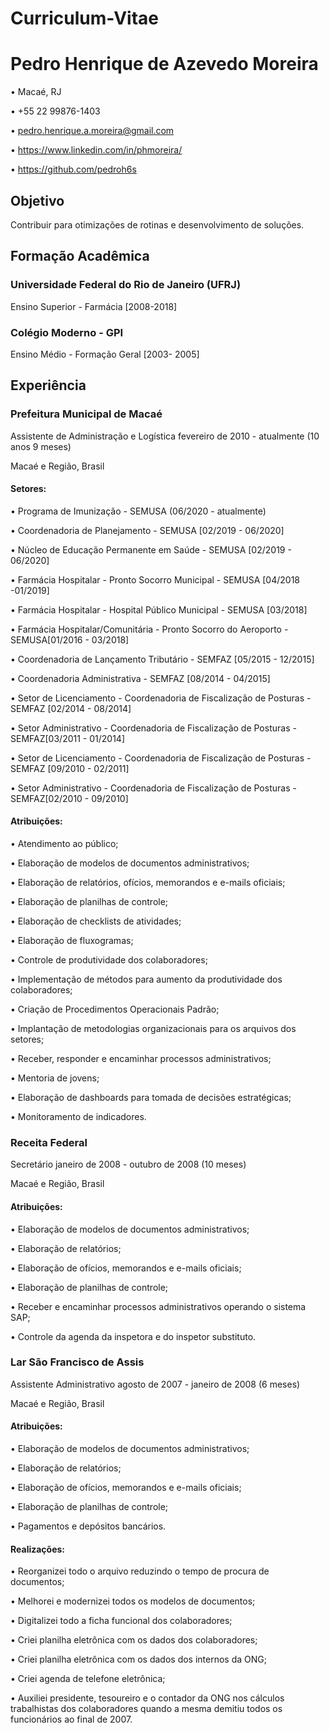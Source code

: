 # Curriculum-Vitae

# Pedro Henrique de Azevedo Moreira

• Macaé, RJ

• +55 22 99876-1403

• pedro.henrique.a.moreira@gmail.com

• https://www.linkedin.com/in/phmoreira/

• https://github.com/pedroh6s

## Objetivo

Contribuir para otimizações de rotinas e desenvolvimento de soluções.

## Formação Acadêmica

### Universidade Federal do Rio de Janeiro (UFRJ)

Ensino Superior - Farmácia [2008-2018] 

### Colégio Moderno - GPI 

Ensino Médio - Formação Geral [2003- 2005] 

## Experiência

### Prefeitura Municipal de Macaé
Assistente de Administração e Logística fevereiro de 2010 - atualmente (10 anos 9 meses)

Macaé e Região, Brasil

#### Setores:

• Programa de Imunização - SEMUSA (06/2020 - atualmente)

• Coordenadoria de Planejamento - SEMUSA [02/2019 - 06/2020]

• Núcleo de Educação Permanente em Saúde - SEMUSA [02/2019 - 06/2020]

• Farmácia Hospitalar - Pronto Socorro Municipal - SEMUSA [04/2018 -01/2019]

• Farmácia Hospitalar - Hospital Público Municipal - SEMUSA [03/2018]

• Farmácia Hospitalar/Comunitária - Pronto Socorro do Aeroporto - SEMUSA[01/2016 - 03/2018]

• Coordenadoria de Lançamento Tributário - SEMFAZ [05/2015 - 12/2015]

• Coordenadoria Administrativa - SEMFAZ [08/2014 - 04/2015]

• Setor de Licenciamento - Coordenadoria de Fiscalização de Posturas -SEMFAZ [02/2014 - 08/2014]

• Setor Administrativo - Coordenadoria de Fiscalização de Posturas - SEMFAZ[03/2011 - 01/2014]

• Setor de Licenciamento - Coordenadoria de Fiscalização de Posturas -SEMFAZ [09/2010 - 02/2011]

• Setor Administrativo - Coordenadoria de Fiscalização de Posturas - SEMFAZ[02/2010 - 09/2010]

#### Atribuições:

• Atendimento ao público;

• Elaboração de modelos de documentos administrativos;

• Elaboração de relatórios, ofícios, memorandos e e-mails oficiais;

• Elaboração de planilhas de controle;

• Elaboração de checklists de atividades;

• Elaboração de fluxogramas;

• Controle de produtividade dos colaboradores;

• Implementação de métodos para aumento da produtividade dos colaboradores;

• Criação de Procedimentos Operacionais Padrão;

• Implantação de metodologias organizacionais para os arquivos dos setores;

• Receber, responder e encaminhar processos administrativos;

• Mentoria de jovens;

• Elaboração de dashboards para tomada de decisões estratégicas;

• Monitoramento de indicadores.

### Receita Federal
Secretário
janeiro de 2008 - outubro de 2008 (10 meses)

Macaé e Região, Brasil

#### Atribuições:

• Elaboração de modelos de documentos administrativos;

• Elaboração de relatórios;

• Elaboração de ofícios, memorandos e e-mails oficiais;

• Elaboração de planilhas de controle;

• Receber e encaminhar processos administrativos operando o sistema SAP;

• Controle da agenda da inspetora e do inspetor substituto.

### Lar São Francisco de Assis
Assistente Administrativo
agosto de 2007 - janeiro de 2008 (6 meses)

Macaé e Região, Brasil

#### Atribuições: 

• Elaboração de modelos de documentos administrativos;

• Elaboração de relatórios;

• Elaboração de ofícios, memorandos e e-mails oficiais;

• Elaboração de planilhas de controle;

• Pagamentos e depósitos bancários.

#### Realizações:
• Reorganizei todo o arquivo reduzindo o tempo de procura de documentos;

• Melhorei e modernizei todos os modelos de documentos;

• Digitalizei todo a ficha funcional dos colaboradores;

• Criei planilha eletrônica com os dados dos colaboradores;

• Criei planilha eletrônica com os dados dos internos da ONG;

• Criei agenda de telefone eletrônica;

• Auxiliei presidente, tesoureiro e o contador da ONG nos cálculos trabalhistas dos colaboradores quando a mesma demitiu todos os funcionários ao final de 2007.

